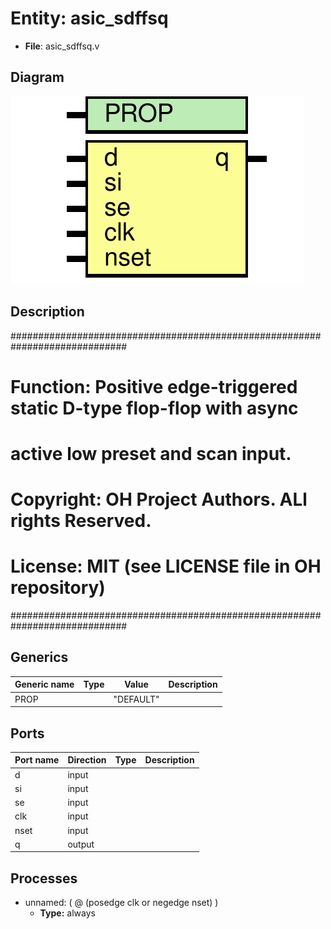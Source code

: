 # Entity: asic_sdffsq

- **File**: asic_sdffsq.v
## Diagram

![Diagram](asic_sdffsq.svg "Diagram")
## Description

#############################################################################
# Function:  Positive edge-triggered static D-type flop-flop with async     #
#            active low preset and scan input.                              #
# Copyright: OH Project Authors. ALl rights Reserved.                       #
# License:   MIT (see LICENSE file in OH repository)                        #
#############################################################################

## Generics

| Generic name | Type | Value     | Description |
| ------------ | ---- | --------- | ----------- |
| PROP         |      | "DEFAULT" |             |
## Ports

| Port name | Direction | Type | Description |
| --------- | --------- | ---- | ----------- |
| d         | input     |      |             |
| si        | input     |      |             |
| se        | input     |      |             |
| clk       | input     |      |             |
| nset      | input     |      |             |
| q         | output    |      |             |
## Processes
- unnamed: ( @ (posedge clk or negedge nset) )
  - **Type:** always
